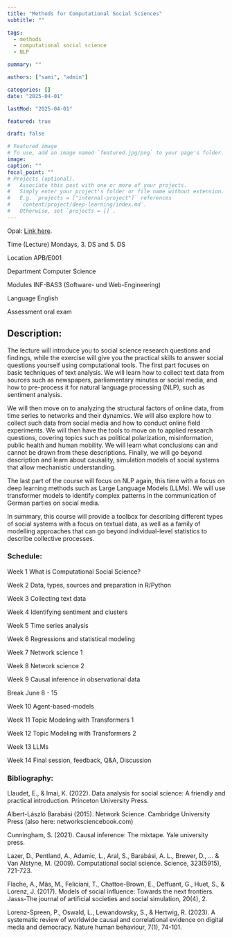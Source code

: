 ```yaml
---
title: "Methods for Computational Social Sciences"
subtitle: ""

tags:
  - methods
  - computational social science
  - NLP

summary: ""

authors: ["sami", "admin"]

categories: []
date: "2025-04-01"

lastMod: "2025-04-01"

featured: true

draft: false

# Featured image
# To use, add an image named `featured.jpg/png` to your page's folder.
image:
caption: ""
focal_point: ""
# Projects (optional).
#   Associate this post with one or more of your projects.
#   Simply enter your project's folder or file name without extension.
#   E.g. `projects = ["internal-project"]` references
#   `content/project/deep-learning/index.md`.
#   Otherwise, set `projects = []`.
---
```


Opal: <a href="https://bildungsportal.sachsen.de/opal/auth/RepositoryEntry/48847978502/CourseNode/1743388566773105003/" target="_blank">Link here</a>.

Time (Lecture)  Mondays, 3. DS and 5. DS

Location  APB/E001

Department   Computer Science

Modules   INF-BAS3 (Software- und Web-Engineering)

Language  English

Assessment  oral exam

## Description:

The lecture will introduce you to social science research questions and findings, while the exercise will give you the practical skills to answer social questions yourself using computational tools. The first part focuses on basic techniques of text analysis. We will learn how to collect text data from sources such as newspapers, parliamentary minutes or social media, and how to pre-process it for natural language processing (NLP), such as sentiment analysis. 

We will then move on to analyzing the structural factors of online data, from time series to networks and their dynamics. We will also explore how to collect such data from social media and how to conduct online field experiments. We will then have the tools to move on to applied research questions, covering topics such as political polarization, misinformation, public health and human mobility. We will learn what conclusions can and cannot be drawn from these descriptions. Finally, we will go beyond description and learn about causality, simulation models of social systems that allow mechanistic understanding. 

The last part of the course will focus on NLP again, this time with a focus on deep learning methods such as Large Language Models (LLMs). We will use transformer models to identify complex patterns in the communication of German parties on social media. 

In summary, this course will provide a toolbox for describing different types of social systems with a focus on textual data, as well as a family of modelling approaches that can go beyond individual-level statistics to describe collective processes.

### Schedule:

Week 1      What is Computational Social Science?

Week 2      Data, types, sources and preparation in R/Python

Week 3      Collecting text data

Week 4      Identifying sentiment and clusters 

Week 5      Time series analysis

Week 6      Regressions and statistical modeling

Week 7      Network science 1

Week 8      Network science 2

Week 9      Causal inference in observational data

Break   June 8 - 15    

Week 10       Agent-based-models

Week 11       Topic Modeling with Transformers 1

Week 12       Topic Modeling with Transformers 2

Week 13       LLMs

Week 14       Final session, feedback, Q&A, Discussion


### Bibliography:


Llaudet, E., & Imai, K. (2022). Data analysis for social science: A friendly and practical introduction. Princeton University Press.

Albert-László Barabási (2015). Network Science. Cambridge University Press (also here: networksciencebook.com) 

Cunningham, S. (2021). Causal inference: The mixtape. Yale university press.

Lazer, D., Pentland, A., Adamic, L., Aral, S., Barabási, A. L., Brewer, D., ... & Van Alstyne, M. (2009). Computational social science. Science, 323(5915), 721-723.

Flache, A., Mäs, M., Feliciani, T., Chattoe-Brown, E., Deffuant, G., Huet, S., & Lorenz, J. (2017). Models of social influence: Towards the next frontiers. Jasss-The journal of artificial societies and social simulation, 20(4), 2.

Lorenz-Spreen, P., Oswald, L., Lewandowsky, S., & Hertwig, R. (2023). A systematic review of worldwide causal and correlational evidence on digital media and democracy. Nature human behaviour, 7(1), 74-101.

